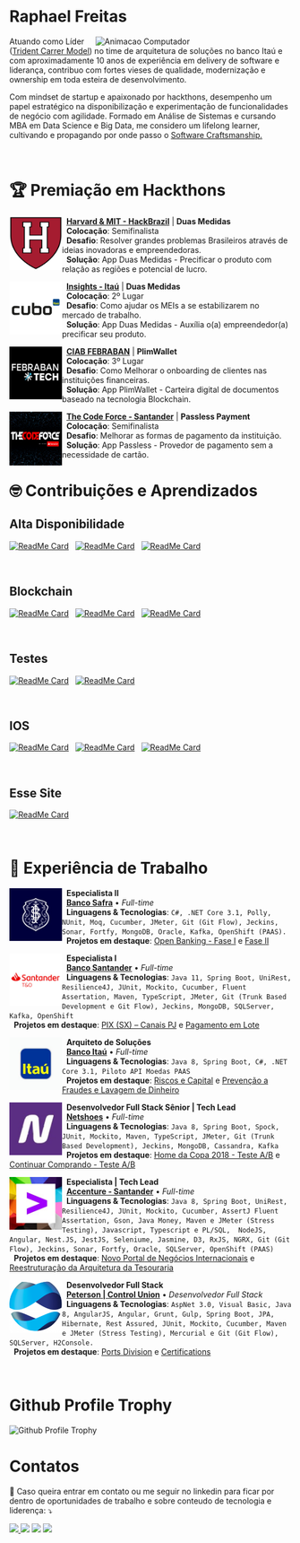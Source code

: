 
<h1>Raphael Freitas</h1>

<img src="https://raw.githubusercontent.com/MicaelliMedeiros/micaellimedeiros/master/image/computer-illustration.png" min-width="350" max-width="350" width="350px" align="right" alt="Animacao Computador">

<p align="left"> 
  Atuando como Líder (<a href="https://www.thekua.com/atwork/2019/02/the-trident-model-of-career-development/">Trident Carrer Model</a>) no time de arquitetura de soluções no banco Itaú e com aproximadamente 10 anos de experiência em delivery de software e liderança, contribuo com fortes vieses de qualidade, modernização e ownership em toda esteira de desenvolvimento. 
</p>

<p align="left">
  Com mindset de startup e apaixonado por hackthons, desempenho um papel estratégico na disponibilização e experimentação de funcionalidades de negócio com agilidade.
  Formado em Análise de Sistemas e cursando MBA em Data Science e Big Data, me considero um lifelong learner, cultivando e propagando por onde passo o <a href="https://bytesdontbite.com/2010/10/18/o-que-e-software-craftsmanship/">Software Craftsmanship.</a>
</p>

<br>

<h1>🏆 Premiação em Hackthons</h1>

[<img align="left" height="95px" width="94px" alt="Harvard Logo" src="./assets/images/harvard-logo.png"/>](https://www.hackbrazil.com/) 
&nbsp; [**Harvard & MIT - HackBrazil**](https://www.hackbrazil.com/) | **Duas Medidas** \
&nbsp; **Colocação**: Semifinalista \
&nbsp; **Desafio**: Resolver grandes problemas Brasileiros através de ideias inovadoras e empreendedoras. \
&nbsp; **Solução**: App Duas Medidas - Precificar o produto com relação as regiões e potencial de lucro.

[<img align="left" height="94px" width="94px" alt="Cubo Itau Logo" src="./assets/images/cubo-logo.png"/>](https://revistapegn.globo.com/Startups/noticia/2018/08/3-startups-com-solucoes-inovadoras-para-os-meis.html) 
&nbsp; [**Insights - Itaú**](https://revistapegn.globo.com/Startups/noticia/2018/08/3-startups-com-solucoes-inovadoras-para-os-meis.html) | **Duas Medidas** \
&nbsp; **Colocação**: 2º Lugar \
&nbsp; **Desafio**: Como ajudar os MEIs a se estabilizarem no mercado de trabalho. \
&nbsp; **Solução**: App Duas Medidas - Auxília o(a) empreendedor(a) precificar seu produto.

[<img align="left" height="94px" width="94px" alt="CIAB Febraban Logo" src="./assets/images/febraban-logo.jpeg"/>](https://www.febrabantech.com/evento/febrabantech2022) 
&nbsp; [**CIAB FEBRABAN**](https://www.febrabantech.com/evento/febrabantech2022) | **PlimWallet** \
&nbsp; **Colocação**: 3º Lugar \
&nbsp; **Desafio**: Como Melhorar o onboarding de clientes nas instituições financeiras. \
&nbsp; **Solução**: App PlimWallet - Carteira digital de documentos baseado na tecnologia Blockchain.

[<img align="left" height="96px" width="94px" alt="Code Force Santander Logo" src="./assets/images/code-force-logo.png"/>](https://www.conexaofintech.com.br/fintech/banco-santander-code-force/)
&nbsp; [**The Code Force - Santander**](https://www.conexaofintech.com.br/fintech/banco-santander-code-force/) | **Passless Payment** \
&nbsp; **Colocação**: Semifinalista \
&nbsp; **Desafio**: Melhorar as formas de pagamento da instituição. \
&nbsp; **Solução**: App Passless - Provedor de pagamento sem a necessidade de cartão.


<h1>🤓 Contribuições e Aprendizados</h1>

<h2>Alta Disponibilidade</h2>

[![ReadMe Card](https://github-readme-stats.vercel.app/api/pin/?username=jraphadev&repo=canary-deployment)](https://github.com/jraphadev/canary-deployment) &nbsp; 
[![ReadMe Card](https://github-readme-stats.vercel.app/api/pin/?username=jraphadev&repo=blue-green-deployment)](https://github.com/jraphadev/blue-green-deployment) &nbsp; 
[![ReadMe Card](https://github-readme-stats.vercel.app/api/pin/?username=jraphadev&repo=resilience-pattern)](https://github.com/jraphadev/resilience-pattern) &nbsp; 

<br>

<h2>Blockchain</h2>

[![ReadMe Card](https://github-readme-stats.vercel.app/api/pin/?username=jraphadev&repo=itau-openhouse-token)](https://github.com/jraphadev/itau-openhouse-token) &nbsp; 
[![ReadMe Card](https://github-readme-stats.vercel.app/api/pin/?username=jraphadev&repo=voting-blockchain-testrcp)](https://github.com/jraphadev/voting-blockchain-testrcp) &nbsp; 
[![ReadMe Card](https://github-readme-stats.vercel.app/api/pin/?username=jraphadev&repo=openhouse-nft)](https://github.com/jraphadev/openhouse-nft) &nbsp; 

<br>

<h2>Testes</h2>

[![ReadMe Card](https://github-readme-stats.vercel.app/api/pin/?username=jraphadev&repo=spock-groovy-java)](https://github.com/jraphadev/spock-groovy-java) &nbsp; 
[![ReadMe Card](https://github-readme-stats.vercel.app/api/pin/?username=jraphadev&repo=acceptance-test)](https://github.com/jraphadev/acceptance-test) &nbsp; 

<br>

<h2>IOS</h2>

[![ReadMe Card](https://github-readme-stats.vercel.app/api/pin/?username=jraphadev&repo=sorteio-frases-diarias)](https://github.com/jraphadev/sorteio-frases-diarias) &nbsp; 
[![ReadMe Card](https://github-readme-stats.vercel.app/api/pin/?username=jraphadev&repo=calculo-idade-cachorro)](https://github.com/jraphadev/calculo-idade-cachorro) &nbsp; 
[![ReadMe Card](https://github-readme-stats.vercel.app/api/pin/?username=jraphadev&repo=eggplant-brownie-ios)](https://github.com/jraphadev/eggplant-brownie-ios) &nbsp; 


<br>

<h2>Esse Site</h2>

[![ReadMe Card](https://github-readme-stats.vercel.app/api/pin/?username=jraphadev&repo=jRaphaDev.github.io)](https://github.com/jraphadev/jRaphaDev.github.io) &nbsp; 

<br>


<h1>👔 Experiência de Trabalho</h1>

[<img align="left" height="94px" width="94px" max-width="94px" max-height="94px" alt="Safra" src="./assets/images/safra-logo.jpeg"/>](https://www.safra.com.br/) 
&nbsp; **Especialista II** \
&nbsp; [**Banco Safra**](https://www.safra.com.br/) • _Full-time_ \
&nbsp; **Linguagens & Tecnologias**: `C#, .NET Core 3.1, Polly, NUnit, Moq, Cucumber, JMeter, Git (Git Flow), Jeckins, Sonar, Fortfy, MongoDB, Oracle, Kafka, OpenShift (PAAS). ` \
&nbsp; **Projetos em destaque**: [Open Banking - Fase I](https://openbanking-brasil.github.io/areadesenvolvedor/#fase-1-apis-do-open-banking-brasil) e [Fase II](https://openbanking-brasil.github.io/areadesenvolvedor/#fase-2-apis-do-open-banking-brasil)

[<img align="left" height="94px" width="94px" max-width="94px" max-height="94px" alt="Santander" src="./assets/images/santander-logo.jpeg"/>](https://www.santander.com.br/)
&nbsp; **Especialista I** \
&nbsp; [**Banco Santander**](https://www.santander.com.br/) • _Full-time_  \
&nbsp; **Linguagens & Tecnologias**: `Java 11, Spring Boot, UniRest, Resilience4J, JUnit, Mockito, Cucumber, Fluent Assertation, Maven, TypeScript, JMeter, Git (Trunk Based Development e Git Flow), Jeckins, MongoDB, SQLServer, Kafka, OpenShift `\
&nbsp; **Projetos em destaque**: [PIX (SX) – Canais PJ](https://www.santander.com.br/banco/sx) e [Pagamento em Lote](https://www.santander.com.br/servicos-financeiros/solucoes-de-pagamento/pagamento-a-fornecedores)

[<img align="left" height="94px" width="94px" max-width="94px" max-height="94px" alt="Santander" src="./assets/images/itau-logo.jpeg"/>](https://www.itau.com.br/)
&nbsp; **Arquiteto de Soluções** \
&nbsp; [**Banco Itaú**](https://www.itau.com.br/) • _Full-time_  \
&nbsp; **Linguagens & Tecnologias**: `Java 8, Spring Boot, C#, .NET Core 3.1, Piloto API Moedas PAAS`\
&nbsp; **Projetos em destaque**: [Riscos e Capital](#) e [Prevenção a Fraudes e Lavagem de Dinheiro](#)

[<img align="left" height="94px" width="94px" max-width="94px" max-height="94px" alt="Santander" src="./assets/images/netshoes-logo.jpeg"/>](https://www.netshoes.com.br/)
&nbsp; **Desenvolvedor Full Stack Sênior | Tech Lead** \
&nbsp; [**Netshoes**](https://www.netshoes.com.br/) • _Full-time_  \
&nbsp; **Linguagens & Tecnologias**: `Java 8, Spring Boot, Spock, JUnit, Mockito, Maven, TypeScript, JMeter, Git (Trunk Based Development), Jeckins, MongoDB, Cassandra, Kafka `\
&nbsp; **Projetos em destaque**: [Home da Copa 2018 - Teste A/B](#) e [Continuar Comprando - Teste A/B](#)

[<img align="left" height="94px" width="94px" max-width="94px" max-height="94px" alt="Santander" src="./assets/images/acc-logo.jpeg"/>](https://www.accenture.com/)
&nbsp; **Especialista | Tech Lead** \
&nbsp; [**Accenture - Santander**](https://www.accenture.com/) • _Full-time_  \
&nbsp; **Linguagens & Tecnologias**: `Java 8, Spring Boot, UniRest, Resilience4J, JUnit, Mockito, Cucumber, AssertJ Fluent Assertation, Gson, Java Money, Maven e JMeter (Stress Testing), Javascript, Typescript e PL/SQL,  NodeJS, Angular, Nest.JS, JestJS, Seleniume, Jasmine, D3, RxJS, NGRX, Git (Git Flow), Jeckins, Sonar, Fortfy, Oracle, SQLServer, OpenShift (PAAS)`\
&nbsp; **Projetos em destaque**: [Novo Portal de Negócios Internacionais](https://www.santander.com.br/comercio-exterior-e-cambio/portal-de-negocios-internacionais) e [Reestruturação da Arquitetura da Tesouraria](#)


[<img align="left" height="94px" width="94px" max-width="94px" max-height="94px" alt="Santander" src="./assets/images/peterson-control-logo.png"/>](https://www.petersoncontrolunion.com/)
&nbsp; **Desenvolvedor Full Stack** \
&nbsp; [**Peterson | Control Union**](https://www.petersoncontrolunion.com/) • _Desenvolvedor Full Stack_  \
&nbsp; **Linguagens & Tecnologias**: `AspNet 3.0, Visual Basic, Java 8, AngularJS, Angular, Grunt, Gulp, Spring Boot, JPA, Hibernate, Rest Assured, JUnit, Mockito, Cucumber, Maven e JMeter (Stress Testing), Mercurial e Git (Git Flow), SQLServer, H2Console. `\
&nbsp; **Projetos em destaque**: [Ports Division](https://commoditylogistics.onepeterson.com/en) e [Certifications](https://certifications.controlunion.com/en)

<br>

<h1> Github Profile Trophy </h1>
<img alt="Github Profile Trophy" src="https://github-profile-trophy.vercel.app/?username=jRaphaDev&theme=nord&no-frame=true&margin-w=10&column=7" />

<br>

<h1>Contatos </h1>
<p align="left">

💌 Caso queira entrar em contato ou me seguir no linkedin para ficar por dentro de oportunidades de trabalho e sobre conteudo de tecnologia e liderença: ⤵️

</p>

<p align="left">

  <a href="https://github.com/jRaphaDev" alt="Github">
  <img src="https://badgen.net/badge/icon/@JRaphaDev?icon=github&label" /> </a>

  <a href="https://twitter.com/jraphadeveloper" alt="Twitter">
  <img src="https://img.shields.io/badge/-Twitter-1ca0f1?style=flat-square&labelColor=1ca0f1&logo=twitter&logoColor=white&link=https://twitter.com/jraphadeveloper" /></a>

  <a href="https://www.linkedin.com/in/raphael-freitas-santos/" alt="Linkedin">
  <img src="https://img.shields.io/badge/-Linkedin-0e76a8?style=flat-square&logo=Linkedin&logoColor=white&link=https://www.linkedin.com/in/raphael-freitas-santos/" /></a>

  <a href="https://mail.google.com/mail/?view=cm&fs=1&tf=1&to=raphael.freitas.pessoal@gmail.com" alt="Gmail">
  <img src="https://img.shields.io/badge/-Gmail-FF0000?style=flat-square&labelColor=FF0000&logo=gmail&logoColor=white&link=https://mail.google.com/mail/?view=cm&fs=1&tf=1&to=raphael.freitas.pessoal@gmail.com" /></a>


</p>  

<p align="right>

  <img src="./assets/images/rapha-emoji.png" align="right" min-width="100px" max-width="100px" width="100px" alt="Emoji Raphael">

</p>

